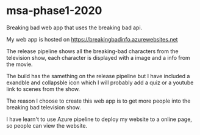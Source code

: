 # msa-phase1-2020
Breaking bad web app that uses the breaking bad api.

My web app is hosted on https://breakingbadinfo.azurewebsites.net

The release pipeline shows all the breaking-bad characters from the television show, each character is displayed with a image and a info from the movie.

The build has the samething on the release pipeline but I have included a exandble and collapsble icon which I will probably add a quiz or a youtube link to scenes from the show.

The reason I choose to create this web app is to get more people into the breaking bad television show.

I have learn't to use Azure pipeline to deploy my website to a online page, so people can view the website.
